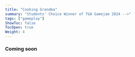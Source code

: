 ```yaml
---
title: "Cooking Grandma"
summary: "Students' Choice Winner of TGA Gamejam 2024 -->"
tags: ["gameplay"]
ShowToc: false
TocOpen: true
Weight: 4
---
```


### Coming soon